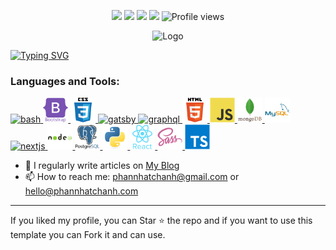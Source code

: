<p align="center">
  <a href="https://github.com/phannhatchanh/phannhatchanh"><img src="https://img.shields.io/badge/status-updating-brightgreen.svg"></a>
  <a href="https://github.com/phannhatchanh/phannhatchanh/graphs/contributors"><img src="https://img.shields.io/github/contributors/phannhatchanh/phannhatchanh?color=blue"></a>
  <a href="https://github.com/phannhatchanh/phannhatchanh/stargazers"><img src="https://img.shields.io/github/stars/phannhatchanh/phannhatchanh.svg?logo=github"></a>
  <a href="https://github.com/phannhatchanh/phannhatchanh/network/members"><img src="https://img.shields.io/github/forks/phannhatchanh/phannhatchanh.svg?color=blue&logo=github"></a>
  <img src="https://visitor-badge.laobi.icu/badge?page_id=phannhatchanh/phannhatchanh" alt="Profile views"/>
</p>

<div align="center">
  <img alt="Logo" src="https://phannhatchanh.com/icons/icon-512x512.png" width="100" />
</div>

[![Typing SVG](https://readme-typing-svg.herokuapp.com?lines=Hi+there+%F0%9F%91%8B%2C+I'm+Phan+Nhat+Chanh;Welcome+to+My+Profile!;Quick+fox+jumps+nightly+above+wizard)](https://git.io/typing-svg)

<h3 align="left">Languages and Tools:</h3>
<p align="left"> <a href="https://www.gnu.org/software/bash/" target="_blank" rel="noreferrer"> <img src="https://www.vectorlogo.zone/logos/gnu_bash/gnu_bash-icon.svg" alt="bash" width="40" height="40"/> </a> <a href="https://getbootstrap.com" target="_blank" rel="noreferrer"> <img src="https://raw.githubusercontent.com/devicons/devicon/master/icons/bootstrap/bootstrap-plain-wordmark.svg" alt="bootstrap" width="40" height="40"/> </a> <a href="https://www.w3schools.com/css/" target="_blank" rel="noreferrer"> <img src="https://raw.githubusercontent.com/devicons/devicon/master/icons/css3/css3-original-wordmark.svg" alt="css3" width="40" height="40"/> </a> <a href="https://www.gatsbyjs.com/" target="_blank" rel="noreferrer"> <img src="https://www.vectorlogo.zone/logos/gatsbyjs/gatsbyjs-icon.svg" alt="gatsby" width="40" height="40"/> </a> <a href="https://graphql.org" target="_blank" rel="noreferrer"> <img src="https://www.vectorlogo.zone/logos/graphql/graphql-icon.svg" alt="graphql" width="40" height="40"/> </a> <a href="https://www.w3.org/html/" target="_blank" rel="noreferrer"> <img src="https://raw.githubusercontent.com/devicons/devicon/master/icons/html5/html5-original-wordmark.svg" alt="html5" width="40" height="40"/> </a> <a href="https://developer.mozilla.org/en-US/docs/Web/JavaScript" target="_blank" rel="noreferrer"> <img src="https://raw.githubusercontent.com/devicons/devicon/master/icons/javascript/javascript-original.svg" alt="javascript" width="40" height="40"/> </a> <a href="https://www.mongodb.com/" target="_blank" rel="noreferrer"> <img src="https://raw.githubusercontent.com/devicons/devicon/master/icons/mongodb/mongodb-original-wordmark.svg" alt="mongodb" width="40" height="40"/> </a> <a href="https://www.mysql.com/" target="_blank" rel="noreferrer"> <img src="https://raw.githubusercontent.com/devicons/devicon/master/icons/mysql/mysql-original-wordmark.svg" alt="mysql" width="40" height="40"/> </a> <a href="https://nextjs.org/" target="_blank" rel="noreferrer"> <img src="https://cdn.worldvectorlogo.com/logos/nextjs-2.svg" alt="nextjs" width="40" height="40"/> </a> <a href="https://nodejs.org" target="_blank" rel="noreferrer"> <img src="https://raw.githubusercontent.com/devicons/devicon/master/icons/nodejs/nodejs-original-wordmark.svg" alt="nodejs" width="40" height="40"/> </a> <a href="https://www.postgresql.org" target="_blank" rel="noreferrer"> <img src="https://raw.githubusercontent.com/devicons/devicon/master/icons/postgresql/postgresql-original-wordmark.svg" alt="postgresql" width="40" height="40"/> </a> <a href="https://www.python.org" target="_blank" rel="noreferrer"> <img src="https://raw.githubusercontent.com/devicons/devicon/master/icons/python/python-original.svg" alt="python" width="40" height="40"/> </a> <a href="https://reactjs.org/" target="_blank" rel="noreferrer"> <img src="https://raw.githubusercontent.com/devicons/devicon/master/icons/react/react-original-wordmark.svg" alt="react" width="40" height="40"/> </a> <a href="https://sass-lang.com" target="_blank" rel="noreferrer"> <img src="https://raw.githubusercontent.com/devicons/devicon/master/icons/sass/sass-original.svg" alt="sass" width="40" height="40"/> </a> <a href="https://www.typescriptlang.org/" target="_blank" rel="noreferrer"> <img src="https://raw.githubusercontent.com/devicons/devicon/master/icons/typescript/typescript-original.svg" alt="typescript" width="40" height="40"/> </a> </p>

- 📝 I regularly write articles on [My Blog](https://phannhatchanh.com)
- 📫 How to reach me: [phannhatchanh@gmail.com](mailto:phannhatchanh@gmail.com) or [hello@phannhatchanh.com](mailto:hello@phannhatchanh.com)

---
If you liked my profile, you can Star ⭐ the repo and if you want to use this template you can Fork it and can use.
